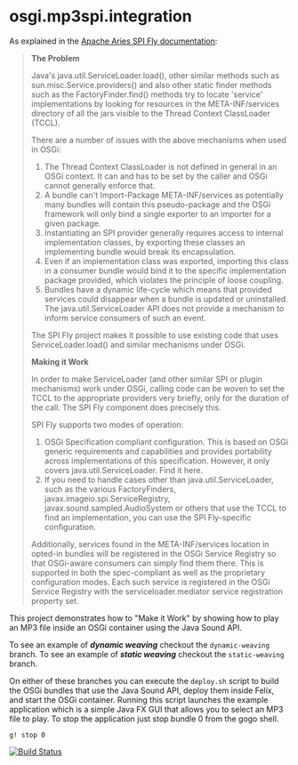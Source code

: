 # osgi.mp3spi.integration

As explained in the [Apache Aries SPI Fly documentation](http://aries.apache.org/modules/spi-fly.html):

> **The Problem**
> 
> Java's java.util.ServiceLoader.load(), other similar methods such as sun.misc.Service.providers() and also other static finder methods such as the FactoryFinder.find() methods try to locate 'service' implementations by looking for resources in the META-INF/services directory of all the jars visible to the Thread Context ClassLoader (TCCL).
> 
> There are a number of issues with the above mechanisms when used in OSGi:
> 
>   1. The Thread Context ClassLoader is not defined in general in an OSGi context. It can and has to be set by the caller and OSGi cannot generally enforce that.
>   1. A bundle can't Import-Package META-INF/services as potentially many bundles will contain this pseudo-package and the OSGi framework will only bind a single exporter to an importer for a given package.
>   1. Instantiating an SPI provider generally requires access to internal implementation classes, by exporting these classes an implementing bundle would break its encapsulation.
>   1. Even if an implementation class was exported, importing this class in a consumer bundle would bind it to the specific implementation package provided, which violates the principle of loose coupling.
>   1. Bundles have a dynamic life-cycle which means that provided services could disappear when a bundle is updated or uninstalled. The java.util.ServiceLoader API does not provide a mechanism to inform service consumers of such an event.
> 
> The SPI Fly project makes it possible to use existing code that uses ServiceLoader.load() and similar mechanisms under OSGi.
> 
> **Making it Work**
> 
> In order to make ServiceLoader (and other similar SPI or plugin mechanisms) work under OSGi, calling code can be woven to set the TCCL to the appropriate providers very briefly, only for the duration of the call. The SPI Fly component does precisely this.
> 
> SPI Fly supports two modes of operation:
> 
>   1. OSGi Specification compliant configuration. This is based on OSGi generic requirements and capabilities and provides portability across implementations of this specification. However, it only covers java.util.ServiceLoader. Find it here.
>   1. If you need to handle cases other than java.util.ServiceLoader, such as the various FactoryFinders, javax.imageio.spi.ServiceRegistry, javax.sound.sampled.AudioSystem or others that use the TCCL to find an implementation, you can use the SPI Fly-specific configuration.
> 
> Additionally, services found in the META-INF/services location in opted-in bundles will be registered in the OSGi Service Registry so that OSGi-aware consumers can simply find them there. This is supported in both the spec-compliant as well as the proprietary configuration modes. Each such service is registered in the OSGi Service Registry with the serviceloader.mediator service registration property set.


This project demonstrates how to "Make it Work" by showing how to play an MP3 
file inside an OSGi container using the Java Sound API.

To see an example of ***dynamic weaving*** checkout the `dynamic-weaving` branch.
To see an example of ***static weaving*** checkout the `static-weaving` branch.

On either of these branches you can execute the `deploy.sh` script to build the 
OSGi bundles that use the Java Sound API, deploy them inside Felix, and start
the OSGi container. Running this script launches the example application which
is a simple Java FX GUI that allows you to select an MP3 file to play. To
stop the application just stop bundle 0 from the gogo shell.

    g! stop 0



[![Build Status](https://travis-ci.org/axiopisty/osgi.mp3spi.integration.svg?branch=master)](https://travis-ci.org/axiopisty/osgi.mp3spi.integration)
